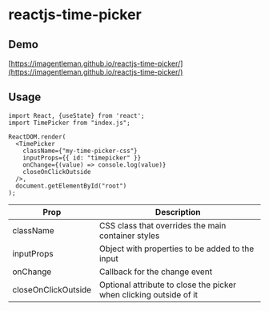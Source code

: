 # reactjs-time-picker

## Demo

[https://imagentleman.github.io/reactjs-time-picker/](https://imagentleman.github.io/reactjs-time-picker/)

## Usage

```
import React, {useState} from 'react';
import TimePicker from "index.js";

ReactDOM.render(
  <TimePicker
    className={"my-time-picker-css"}
    inputProps={{ id: "timepicker" }}
    onChange={(value) => console.log(value)}
    closeOnClickOutside
  />,
  document.getElementById("root")
);
```

| Prop | Description |
| --- | --- |
| className | CSS class that overrides the main container styles |
| inputProps | Object with properties to be added to the input |
| onChange | Callback for the change event |
| closeOnClickOutside | Optional attribute to close the picker when clicking outside of it |
